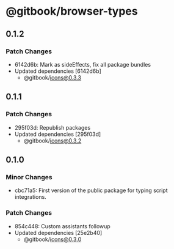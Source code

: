 # @gitbook/browser-types

## 0.1.2

### Patch Changes

- 6142d6b: Mark as sideEffects, fix all package bundles
- Updated dependencies [6142d6b]
  - @gitbook/icons@0.3.3

## 0.1.1

### Patch Changes

- 295f03d: Republish packages
- Updated dependencies [295f03d]
  - @gitbook/icons@0.3.2

## 0.1.0

### Minor Changes

- cbc71a5: First version of the public package for typing script integrations.

### Patch Changes

- 854c448: Custom assistants followup
- Updated dependencies [25e2b40]
  - @gitbook/icons@0.3.0
